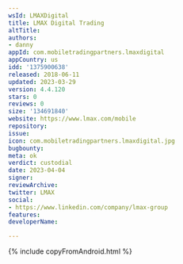```yaml
---
wsId: LMAXDigital
title: LMAX Digital Trading
altTitle: 
authors:
- danny
appId: com.mobiletradingpartners.lmaxdigital
appCountry: us
idd: '1375900638'
released: 2018-06-11
updated: 2023-03-29
version: 4.4.120
stars: 0
reviews: 0
size: '134691840'
website: https://www.lmax.com/mobile
repository: 
issue: 
icon: com.mobiletradingpartners.lmaxdigital.jpg
bugbounty: 
meta: ok
verdict: custodial
date: 2023-04-04
signer: 
reviewArchive: 
twitter: LMAX
social:
- https://www.linkedin.com/company/lmax-group
features: 
developerName: 

---
```


{% include copyFromAndroid.html %}
